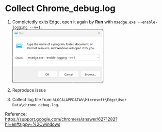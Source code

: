 # Collect Chrome_debug.log

1. Completedly exits Edge, open it again by **Run** with `msedge.exe --enable-logging --v=1`.<br>
    <img src="./images/chrome_debug.png" alt="chrome_debug.png" width="300">

1. Reproduce issue

1. Collect log file from `%LOCALAPPDATA%\Microsoft\Edge\User Data\chrome_debug.log`.

Reference:<br>https://support.google.com/chrome/a/answer/6271282?hl=en#zippy=%2Cwindows